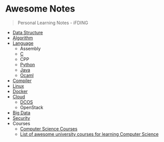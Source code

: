# Awesome Notes

>Personal Learning Notes - iFDING

- [Data Structure](./data-structure/README.md)
- [Algorithm](./algorithm/README.md)
- [Language](./language/README.md)
    - Assembly
    - [C](./language/c/README.md)
    - CPP
    - [Python](./language/python/README.md)
    - [Java](./language/java/README.md)
    - [Ocaml](./language/ocaml/README.txt)
- [Compiler](./compiler/README.md)
- [Linux](./linux/README.md)
- [Docker](./docker/README.md)
- [Cloud](./cloud/README.md)
    - [DCOS](./cloud/DCOS/README.md)
    - OpenStack
- [Big Data](./bigData/README.md)
- [Security](./security/README.md)
- Courses
  * [Computer Science Courses](computer-science-courses.md)
  * [List of awesome university courses for learning Computer Science](https://github.com/prakhar1989/awesome-courses)

